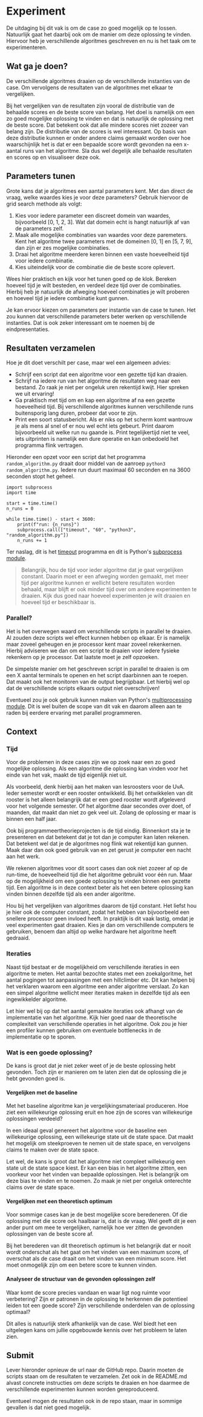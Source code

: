 # Experiment

De uitdaging bij dit vak is om de case zo goed mogelijk op te lossen. Natuurlijk gaat het daarbij ook om de manier om deze oplossing te vinden. Hiervoor heb je verschillende algoritmes geschreven en nu is het taak om te experimenteren.

## Wat ga je doen?

De verschillende algoritmes draaien op de verschillende instanties van de case. Om vervolgens de resultaten van de algoritmes met elkaar te vergelijken.

Bij het vergelijken van de resultaten zijn vooral de distributie van de behaalde scores en de beste score van belang. Het doel is namelijk om een zo goed mogelijke oplossing te vinden en dat is natuurlijk de oplossing met de beste score. Dat betekent ook dat alle mindere scores niet zozeer van belang zijn. De distributie van de scores is wel interessant. Op basis van deze distributie kunnen er onder andere claims gemaakt worden over hoe waarschijnlijk het is dat er een bepaalde score wordt gevonden na een x-aantal runs van het algoritme. Sla dus wel degelijk alle behaalde resultaten en scores op en visualiseer deze ook.

## Parameters tunen

Grote kans dat je algoritmes een aantal parameters kent. Met dan direct de vraag, welke waardes kies je voor deze parameters? Gebruik hiervoor de grid search methode als volgt:

1. Kies voor iedere parameter een discreet domein van waardes, bijvoorbeeld [0, 1, 2, 3]. Wat dat domein echt is hangt natuurlijk af van de parameters zelf.
2. Maak alle mogelijke combinaties van waardes voor deze paremeters. Kent het algoritme twee parameters met de domeinen [0, 1] en [5, 7, 9], dan zijn er zes mogelijke combinaties.
3. Draai het algoritme meerdere keren binnen een vaste hoeveelheid tijd voor iedere combinatie.
4. Kies uiteindelijk voor de combinatie die de beste score oplevert.

Wees hier praktisch en kijk voor het tunen goed op de klok. Bereken hoeveel tijd je wilt besteden, en verdeel deze tijd over de combinaties. Hierbij heb je natuurlijk de afweging hoeveel combinaties je wilt proberen en hoeveel tijd je iedere combinatie kunt gunnen.

Je kan ervoor kiezen om parameters per instantie van de case te tunen. Het zou kunnen dat verschillende parameters beter werken op verschillende instanties. Dat is ook zeker interessant om te noemen bij de eindpresentaties.

## Resultaten verzamelen

Hoe je dit doet verschilt per case, maar wel een algemeen advies:

- Schrijf een script dat een algoritme voor een gezette tijd kan draaien.
- Schrijf na iedere run van het algoritme de resultaten weg naar een bestand. Zo raak je niet per ongeluk uren rekentijd kwijt. Hier spreken we uit ervaring!
- Ga praktisch met tijd om en kap een algoritme af na een gezette hoeveelheid tijd. Bij verschillende algoritmes kunnen verschillende runs buitensporig lang duren, probeer dat voor te zijn.
- Print een soort statusbericht. Als er niks op het scherm komt wantrouw je als mens al snel of er nou wel echt iets gebeurt. Print daarom bijvoorbeeld uit welke run nu gaande is. Print tegelijkertijd niet te veel, iets uitprinten is namelijk een dure operatie en kan onbedoeld het programma flink vertragen.

Hieronder een opzet voor een script dat het programma `random_algorithm.py` draait door middel van de aanroep `python3 random_algorithm.py`. Iedere run duurt maximaal 60 seconden en na 3600 seconden stopt het geheel.

    import subprocess
    import time

    start = time.time()
    n_runs = 0

    while time.time() - start < 3600:
        print(f"run: {n_runs}")
        subprocess.call(["timeout", "60", "python3", "random_algorithm.py"])
        n_runs += 1

Ter naslag, dit is het [timeout](https://linuxize.com/post/timeout-command-in-linux/) programma en dit is Python's [subprocess module](https://docs.python.org/3/library/subprocess.html).

> Belangrijk, hou de tijd voor ieder algoritme dat je gaat vergelijken constant. Daarin moet er een afweging worden gemaakt, met meer tijd per algoritme kunnen er wellicht betere resultaten worden behaald, maar blijft er ook minder tijd over om andere experimenten te draaien. Kijk dus goed naar hoeveel experimenten je wilt draaien en hoeveel tijd er beschikbaar is.

### Parallel?

Het is het overwegen waard om verschillende scripts in parallel te draaien. Al zouden deze scripts wel effect kunnen hebben op elkaar. Er is namelijk maar zoveel geheugen en je processor kent maar zoveel rekenkernen. Hierbij adviseren we dan om een script te draaien voor iedere fysieke rekenkern op je processor. Dat laatste moet je zelf opzoeken.

De simpelste manier om het geschreven script in parallel te draaien is om een X aantal terminals te openen en het script daarbinnen aan te roepen. Dat maakt ook het monitoren van de output begrijpbaar. Let hierbij wel op dat de verschillende scripts elkaars output niet overschrijven!

Eventueel zou je ook gebruik kunnen maken van Python's [multiprocessing module](https://docs.python.org/3/library/multiprocessing.html#module-multiprocessing). Dit is wel buiten de scope van dit vak en daarom alleen aan te raden bij eerdere ervaring met parallel programmeren.

## Context

### Tijd

Voor de problemen in deze cases zijn we op zoek naar een zo goed mogelijke oplossing. Als een algoritme die oplossing kan vinden voor het einde van het vak, maakt de tijd eigenlijk niet uit.

Als voorbeeld, denk hierbij aan het maken van lesroosters voor de UvA. Ieder semester wordt er een rooster ontwikkeld. Bij het ontwikkelen van dit rooster is het alleen belangrijk dat er een goed rooster wordt afgeleverd voor het volgende semester. Of het algoritme daar secondes over doet, of maanden, dat maakt dan niet zo gek veel uit. Zolang de oplossing er maar is binnen een half jaar.

Ook bij programmeertheorieprojecten is de tijd eindig. Binnenkort sta je te presenteren en dat betekent dat je tot dan je computer kan laten rekenen. Dat betekent wel dat je de algoritmes nog flink wat rekentijd kan gunnen. Maak daar dan ook goed gebruik van en zet gerust je computer een nacht aan het werk.

We rekenen algoritmes voor dit soort cases dan ook niet zozeer af op de run-time, de hoeveelheid tijd die het algoritme gebruikt voor één run. Maar op de mogelijkheid om een goede oplossing te vinden binnen een gezette tijd. Een algoritme is in deze context beter als het een betere oplossing kan vinden binnen dezelfde tijd als een ander algoritme.

Hou bij het vergelijken van algoritmes daarom de tijd constant. Het liefst hou je hier ook de computer constant, zodat het hebben van bijvoorbeeld een snellere processor geen invloed heeft. In praktijk is dit vaak lastig, omdat je veel experimenten gaat draaien. Kies je dan om verschillende computers te gebruiken, benoem dan altijd op welke hardware het algoritme heeft gedraaid.

### Iteraties

Naast tijd bestaat er de mogelijkheid om verschillende iteraties in een algoritme te meten. Het aantal bezochte states met een zoekalgoritme, het aantal pogingen tot aanpassingen met een hillclimber etc. Dit kan helpen bij het verklaren waarom een algoritme een ander algoritme verslaat. Zo kan een simpel algoritme wellicht meer iteraties maken in dezelfde tijd als een ingewikkelder algoritme.

Let hier wel bij op dat het aantal gemaakte iteraties ook afhangt van de implementatie van het algoritme. Kijk hier goed naar de theoretische complexiteit van verschillende operaties in het algoritme. Ook zou je hier een profiler kunnen gebruiken om eventuele bottlenecks in de implementatie op te sporen.

### Wat is een goede oplossing?

De kans is groot dat je niet zeker weet of je de beste oplossing hebt gevonden. Toch zijn er manieren om te laten zien dat de oplossing die je hebt gevonden goed is.

#### Vergelijken met de baseline

Met het baseline algoritme kan je vergelijkingsmateriaal produceren. Hoe ziet een willekeurige oplossing eruit en hoe zijn de scores van willekeurige oplossingen verdeeld?

In een ideaal geval genereert het algoritme voor de baseline een willekeurige oplossing, een willekeurige state uit de state space. Dat maakt het mogelijk om steekproeven te nemen uit de state space, en vervolgens claims te maken over de state space.

Let wel, de kans is groot dat het algoritme niet compleet willekeurig een state uit de state space kiest. Er kan een bias in het algoritme zitten, een voorkeur voor het vinden van bepaalde oplossingen. Het is belangrijk om deze bias te vinden en te noemen. Zo maak je niet per ongeluk onterechte claims over de state space.

#### Vergelijken met een theoretisch optimum

Voor sommige cases kan je de best mogelijke score beredeneren. Of die oplossing met die score ook haalbaar is, dat is de vraag. Wel geeft dit je een ander punt om mee te vergelijken, namelijk hoe ver zitten de gevonden oplossingen van de beste score af.

Bij het berederen van dit theoretisch optimum is het belangrijk dat er nooit wordt onderschat als het gaat om het vinden van een maximum score, of overschat als de case draait om het vinden van een minimum score. Het moet onmogelijk zijn om een betere score te kunnen vinden.

#### Analyseer de structuur van de gevonden oplossingen zelf

Waar komt de score precies vandaan en waar ligt nog ruimte voor verbetering? Zijn er patronen in de oplossing te herkennen die potentieel leiden tot een goede score? Zijn verschillende onderdelen van de oplossing optimaal?

Dit alles is natuurlijk sterk afhankelijk van de case. Wel biedt het een uitgelegen kans om jullie opgebouwde kennis over het probleem te laten zien.

## Submit

Lever hieronder opnieuw de url naar de GitHub repo. Daarin moeten de scripts staan om de resultaten te verzamelen. Zet ook in de README.md alvast concrete instructies om deze scripts te draaien en hoe daarmee de verschillende experimenten kunnen worden gereproduceerd.

Eventueel mogen de resultaten ook in de repo staan, maar in sommige gevallen is dat niet goed mogelijk.
